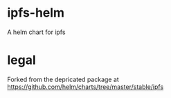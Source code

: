 # ipfs-helm
A helm chart for ipfs

# legal
Forked from the depricated package at https://github.com/helm/charts/tree/master/stable/ipfs
